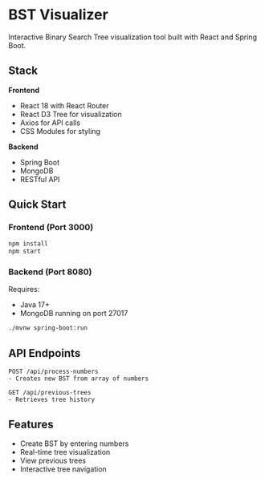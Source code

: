 # BST Visualizer

Interactive Binary Search Tree visualization tool built with React and Spring Boot.

## Stack

**Frontend**

- React 18 with React Router
- React D3 Tree for visualization
- Axios for API calls
- CSS Modules for styling

**Backend**

- Spring Boot
- MongoDB
- RESTful API

## Quick Start

### Frontend (Port 3000)

```bash
npm install
npm start
```

### Backend (Port 8080)

Requires:

- Java 17+
- MongoDB running on port 27017

```bash
./mvnw spring-boot:run
```

## API Endpoints

```
POST /api/process-numbers
- Creates new BST from array of numbers

GET /api/previous-trees
- Retrieves tree history
```

## Features

- Create BST by entering numbers
- Real-time tree visualization
- View previous trees
- Interactive tree navigation

